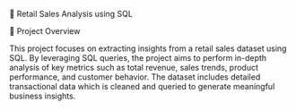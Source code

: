 🛒 Retail Sales Analysis using SQL

📌 Project Overview


This project focuses on extracting insights from a retail sales dataset using SQL. By leveraging SQL queries, the project aims to perform in-depth analysis of key metrics such as total revenue, sales trends, product performance, and customer behavior. The dataset includes detailed transactional data which is cleaned and queried to generate meaningful business insights.


